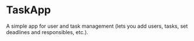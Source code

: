 # TaskApp
A simple app for user and task management (lets you add users, tasks, set deadlines and responsibles, etc.).
